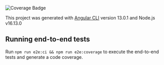 ![Coverage Badge](https://img.shields.io/endpoint?url=https://gist.githubusercontent.com/SafSolar/03cebc7a547683da5e77953a2d4ecd6b/raw/angular-cypress-coverage-with-badge__heads_main.json)

This project was generated with [Angular CLI](https://github.com/angular/angular-cli) version 13.0.1 and Node.js v16.13.0

## Running end-to-end tests

Run `npm run e2e:ci && npm run e2e:coverage` to execute the end-to-end tests and generate a code coverage.
